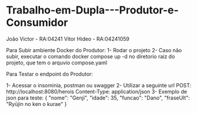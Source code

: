 # Trabalho-em-Dupla---Produtor-e-Consumidor

João Victor - RA:04241
Vitor Hideo - RA:04241059

Para Subir ambiente Docker do Produtor:
1- Rodar o projeto
2- Caso não subir, executar o comando docker compose up -d
no diretorio raiz do projeto, que tem o arquvio compose.yaml

Para Testar o endpoint do Produtor:

1- Acessar o insominia, postman ou swagger
2- Utilizar a seguinte url POST: http://localhost:8080/herois
Content-Type: application/json
3- Exemplo de json para teste:
{
  "nome": "Genji",
  "idade": 35,
  "funcao": "Dano",
  "fraseUlt": "Ryūjin no ken o kurae"
}